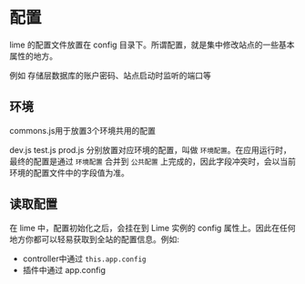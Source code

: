 # 配置

lime 的配置文件放置在 config 目录下。所谓配置，就是集中修改站点的一些基本属性的地方。

例如 存储层数据库的账户密码、站点启动时监听的端口等

## 环境

commons.js用于放置3个环境共用的配置

dev.js test.js prod.js 分别放置对应环境的配置，叫做 `环境配置`。在应用运行时，最终的配置是通过 `环境配置` 合并到 `公共配置` 上完成的，因此字段冲突时，会以当前环境的配置文件中的字段值为准。


## 读取配置

在 lime 中，配置初始化之后，会挂在到 Lime 实例的 config 属性上。因此在任何地方你都可以轻易获取到全站的配置信息。例如:

* controller中通过 `this.app.config`
* 插件中通过 app.config

